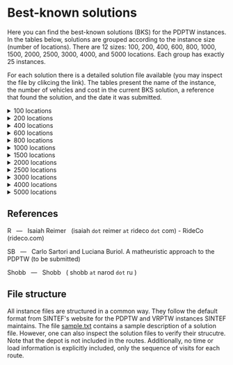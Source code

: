# Best-known solutions

Here you can find the best-known solutions (BKS) for the PDPTW instances. In the tables below, solutions are grouped according to the instance size (number of locations). There are 12 sizes: 100, 200, 400, 600, 800, 1000, 1500, 2000, 2500, 3000, 4000, and 5000 locations. Each group has exactly 25 instances.

For each solution there is a detailed solution file available (you may inspect the file by clikcing the link). The tables present the name of the instance, the number of vehicles and cost in the current BKS solution, a reference that found the solution, and the date it was submitted.

<details><summary>100 locations</summary>
<p>

Instance | Vehicles | Cost | Reference | Date
:------: | -------: | ---: | :-------: | ---:
[bar-n100-1](https://github.com/cssartori/pdptw-instances/blob/master/solutions/files/bar-n100-1.6_733.txt) | 6 | 733 | SB | 11-feb-19
[bar-n100-2](https://github.com/cssartori/pdptw-instances/blob/master/solutions/files/bar-n100-2.5_554.txt) | 5 | 554 | SB | 11-feb-19
[bar-n100-3](https://github.com/cssartori/pdptw-instances/blob/master/solutions/files/bar-n100-3.6_746.txt) | 6 | 746 | SB | 11-feb-19
[bar-n100-4](https://github.com/cssartori/pdptw-instances/blob/master/solutions/files/bar-n100-4.12_1154.txt) | 12 | 1154 | SB | 11-feb-19
[bar-n100-5](https://github.com/cssartori/pdptw-instances/blob/master/solutions/files/bar-n100-5.6_838.txt) | 6 | 838 | SB | 11-feb-19
[bar-n100-6](https://github.com/cssartori/pdptw-instances/blob/master/solutions/files/bar-n100-6.3_788.txt) | 3 | 788 | SB | 11-feb-19
[ber-n100-1](https://github.com/cssartori/pdptw-instances/blob/master/solutions/files/ber-n100-1.13_1857.txt) | 13 | 1857 | SB | 11-feb-19
[ber-n100-2](https://github.com/cssartori/pdptw-instances/blob/master/solutions/files/ber-n100-2.6_1491.txt) | 6 | 1491 | SB | 11-feb-19
[ber-n100-3](https://github.com/cssartori/pdptw-instances/blob/master/solutions/files/ber-n100-3.3_713.txt) | 3 | 713 | SB | 11-feb-19
[ber-n100-4](https://github.com/cssartori/pdptw-instances/blob/master/solutions/files/ber-n100-4.3_494.txt) | 3 | 494 | SB | 11-feb-19
[ber-n100-5](https://github.com/cssartori/pdptw-instances/blob/master/solutions/files/ber-n100-5.5_944.txt) | 5 | 944 | SB | 11-feb-19
[ber-n100-6](https://github.com/cssartori/pdptw-instances/blob/master/solutions/files/ber-n100-6.14_2119.txt) | 14 | 2119 | R | 23-feb-23
[ber-n100-7](https://github.com/cssartori/pdptw-instances/blob/master/solutions/files/ber-n100-7.7_1935.txt) | 7 | 1935 | SB | 11-feb-19
[nyc-n100-1](https://github.com/cssartori/pdptw-instances/blob/master/solutions/files/nyc-n100-1.6_634.txt) | 6 | 634 | SB | 11-feb-19
[nyc-n100-2](https://github.com/cssartori/pdptw-instances/blob/master/solutions/files/nyc-n100-2.4_567.txt) | 4 | 567 | SB | 11-feb-19
[nyc-n100-3](https://github.com/cssartori/pdptw-instances/blob/master/solutions/files/nyc-n100-3.3_492.txt) | 3 | 492 | SB | 11-feb-19
[nyc-n100-4](https://github.com/cssartori/pdptw-instances/blob/master/solutions/files/nyc-n100-4.2_535.txt) | 2 | 535 | SB | 11-feb-19
[nyc-n100-5](https://github.com/cssartori/pdptw-instances/blob/master/solutions/files/nyc-n100-5.2_671.txt) | 2 | 671 | SB | 11-feb-19
[poa-n100-1](https://github.com/cssartori/pdptw-instances/blob/master/solutions/files/poa-n100-1.12_1589.txt) | 12 | 1589 | SB | 11-feb-19
[poa-n100-2](https://github.com/cssartori/pdptw-instances/blob/master/solutions/files/poa-n100-2.15_1539.txt) | 15 | 1539 | SB | 11-feb-19
[poa-n100-3](https://github.com/cssartori/pdptw-instances/blob/master/solutions/files/poa-n100-3.10_1301.txt) | 10 | 1301 | SB | 11-feb-19
[poa-n100-4](https://github.com/cssartori/pdptw-instances/blob/master/solutions/files/poa-n100-4.7_1668.txt) | 7 | 1668 | SB | 11-feb-19
[poa-n100-5](https://github.com/cssartori/pdptw-instances/blob/master/solutions/files/poa-n100-5.6_624.txt) | 6 | 624 | SB | 11-feb-19
[poa-n100-6](https://github.com/cssartori/pdptw-instances/blob/master/solutions/files/poa-n100-6.3_562.txt) | 3 | 562 | SB | 11-feb-19
[poa-n100-7](https://github.com/cssartori/pdptw-instances/blob/master/solutions/files/poa-n100-7.5_779.txt) | 5 | 779 | SB | 11-feb-19

</p>
</details>

<details><summary>200 locations</summary>
<p>

Instance | Vehicles | Cost | Reference | Date
:------: | -------: | ---: | :-------: | ---:
[bar-n200-1](https://github.com/cssartori/pdptw-instances/blob/master/solutions/files/bar-n200-1.22_1829.txt) | 22 | 1829 | SB | 11-feb-19
[bar-n200-2](https://github.com/cssartori/pdptw-instances/blob/master/solutions/files/bar-n200-2.23_2072.txt) | 23 | 2072 | SB | 11-feb-19
[bar-n200-3](https://github.com/cssartori/pdptw-instances/blob/master/solutions/files/bar-n200-3.8_1644.txt) | 8 | 1644 | SB | 11-feb-19
[bar-n200-4](https://github.com/cssartori/pdptw-instances/blob/master/solutions/files/bar-n200-4.13_838.txt) | 13 | 838 | SB | 11-feb-19
[bar-n200-5](https://github.com/cssartori/pdptw-instances/blob/master/solutions/files/bar-n200-5.5_854.txt) | 5 | 854 | SB | 11-feb-19
[bar-n200-6](https://github.com/cssartori/pdptw-instances/blob/master/solutions/files/bar-n200-6.9_855.txt) | 9 | 855 | SB | 11-feb-19
[bar-n200-7](https://github.com/cssartori/pdptw-instances/blob/master/solutions/files/bar-n200-7.11_1901.txt) | 11 | 1901 | SB | 11-feb-19
[ber-n200-1](https://github.com/cssartori/pdptw-instances/blob/master/solutions/files/ber-n200-1.28_3189.txt) | 28 | 3189 | SB | 11-feb-19
[ber-n200-2](https://github.com/cssartori/pdptw-instances/blob/master/solutions/files/ber-n200-2.12_3265.txt) | 12 | 3265 | SB | 11-feb-19
[ber-n200-3](https://github.com/cssartori/pdptw-instances/blob/master/solutions/files/ber-n200-3.9_899.txt) | 9 | 899 | SB | 11-feb-19
[ber-n200-4](https://github.com/cssartori/pdptw-instances/blob/master/solutions/files/ber-n200-4.5_1084.txt) | 5 | 1084 | SB | 11-feb-19
[ber-n200-5](https://github.com/cssartori/pdptw-instances/blob/master/solutions/files/ber-n200-5.27_3944.txt) | 27 | 3944 | SB | 11-feb-19
[ber-n200-6](https://github.com/cssartori/pdptw-instances/blob/master/solutions/files/ber-n200-6.9_3016.txt) | 9 | 3016 | SB | 11-feb-19
[nyc-n200-1](https://github.com/cssartori/pdptw-instances/blob/master/solutions/files/nyc-n200-1.7_943.txt) | 7 | 943 | SB | 11-feb-19
[nyc-n200-2](https://github.com/cssartori/pdptw-instances/blob/master/solutions/files/nyc-n200-2.8_1104.txt) | 8 | 1104 | SB | 11-feb-19
[nyc-n200-3](https://github.com/cssartori/pdptw-instances/blob/master/solutions/files/nyc-n200-3.7_1019.txt) | 7 | 1019 | SB | 11-feb-19
[nyc-n200-4](https://github.com/cssartori/pdptw-instances/blob/master/solutions/files/nyc-n200-4.4_1037.txt) | 4 | 1037 | SB | 11-feb-19
[nyc-n200-5](https://github.com/cssartori/pdptw-instances/blob/master/solutions/files/nyc-n200-5.5_1193.txt) | 5 | 1193 | SB | 11-feb-19
[poa-n200-1](https://github.com/cssartori/pdptw-instances/blob/master/solutions/files/poa-n200-1.25_2433.txt) | 25 | 2433 | SB | 11-feb-19
[poa-n200-2](https://github.com/cssartori/pdptw-instances/blob/master/solutions/files/poa-n200-2.13_2347.txt) | 13 | 2347 | SB | 11-feb-19
[poa-n200-3](https://github.com/cssartori/pdptw-instances/blob/master/solutions/files/poa-n200-3.22_1850.txt) | 22 | 1850 | SB | 11-feb-19
[poa-n200-4](https://github.com/cssartori/pdptw-instances/blob/master/solutions/files/poa-n200-4.10_1163.txt) | 10 | 1163 | SB | 11-feb-19
[poa-n200-5](https://github.com/cssartori/pdptw-instances/blob/master/solutions/files/poa-n200-5.15_2321.txt) | 15 | 2321 | SB | 11-feb-19
[poa-n200-6](https://github.com/cssartori/pdptw-instances/blob/master/solutions/files/poa-n200-6.27_3160.txt) | 27 | 3160 | SB | 11-feb-19
[poa-n200-7](https://github.com/cssartori/pdptw-instances/blob/master/solutions/files/poa-n200-7.11_2463.txt) | 11 | 2463 | SB | 11-feb-19

</p>
</details>

<details><summary>400 locations</summary>
<p>

Instance | Vehicles | Cost | Reference | Date
:------: | -------: | ---: | :-------: | ---:
[bar-n400-1](https://github.com/cssartori/pdptw-instances/blob/master/solutions/files/bar-n400-1.32_3084.txt) | 32 | 3084 | Shobb | 25-dec-22
[bar-n400-2](https://github.com/cssartori/pdptw-instances/blob/master/solutions/files/bar-n400-2.30_2742.txt) | 30 | 2742 | SB | 11-feb-19
[bar-n400-3](https://github.com/cssartori/pdptw-instances/blob/master/solutions/files/bar-n400-3.11_2562.txt) | 11 | 2562 | SB | 11-feb-19
[bar-n400-4](https://github.com/cssartori/pdptw-instances/blob/master/solutions/files/bar-n400-4.18_1758.txt) | 18 | 1758 | SB | 11-feb-19
[bar-n400-5](https://github.com/cssartori/pdptw-instances/blob/master/solutions/files/bar-n400-5.41_3384.txt) | 41 | 3384 | SB | 11-feb-19
[bar-n400-6](https://github.com/cssartori/pdptw-instances/blob/master/solutions/files/bar-n400-6.21_2932.txt) | 21 | 2932 | SB | 11-feb-19
[bar-n400-7](https://github.com/cssartori/pdptw-instances/blob/master/solutions/files/bar-n400-7.12_2935.txt) | 12 | 2935 | SB | 11-feb-19
[ber-n400-1](https://github.com/cssartori/pdptw-instances/blob/master/solutions/files/ber-n400-1.34_5633.txt) | 34 | 5633 | SB | 11-feb-19
[ber-n400-2](https://github.com/cssartori/pdptw-instances/blob/master/solutions/files/ber-n400-2.34_5528.txt) | 34 | 5528 | SB | 11-feb-19
[ber-n400-3](https://github.com/cssartori/pdptw-instances/blob/master/solutions/files/ber-n400-3.43_3552.txt) | 43 | 3552 | SB | 11-feb-19
[ber-n400-4](https://github.com/cssartori/pdptw-instances/blob/master/solutions/files/ber-n400-4.19_2216.txt) | 19 | 2216 | SB | 11-feb-19
[ber-n400-5](https://github.com/cssartori/pdptw-instances/blob/master/solutions/files/ber-n400-5.27_5714.txt) | 27 | 5714 | SB | 11-feb-19
[ber-n400-6](https://github.com/cssartori/pdptw-instances/blob/master/solutions/files/ber-n400-6.19_6309.txt) | 19 | 6309 | SB | 11-feb-19
[ber-n400-7](https://github.com/cssartori/pdptw-instances/blob/master/solutions/files/ber-n400-7.20_6503.txt) | 20 | 6503 | SB | 11-feb-19
[nyc-n400-1](https://github.com/cssartori/pdptw-instances/blob/master/solutions/files/nyc-n400-1.13_1947.txt) | 13 | 1947 | SB | 11-feb-19
[nyc-n400-2](https://github.com/cssartori/pdptw-instances/blob/master/solutions/files/nyc-n400-2.14_1975.txt) | 14 | 1975 | SB | 11-feb-19
[nyc-n400-3](https://github.com/cssartori/pdptw-instances/blob/master/solutions/files/nyc-n400-3.7_1840.txt) | 7 | 1840 | SB | 11-feb-19
[nyc-n400-4](https://github.com/cssartori/pdptw-instances/blob/master/solutions/files/nyc-n400-4.7_1967.txt) | 7 | 1967 | SB | 11-feb-19
[nyc-n400-5](https://github.com/cssartori/pdptw-instances/blob/master/solutions/files/nyc-n400-5.7_1922.txt) | 7 | 1922 | SB | 11-feb-19
[poa-n400-1](https://github.com/cssartori/pdptw-instances/blob/master/solutions/files/poa-n400-1.24_4561.txt) | 24 | 4561 | SB | 11-feb-19
[poa-n400-2](https://github.com/cssartori/pdptw-instances/blob/master/solutions/files/poa-n400-2.41_3096.txt) | 41 | 3096 | SB | 11-feb-19
[poa-n400-3](https://github.com/cssartori/pdptw-instances/blob/master/solutions/files/poa-n400-3.40_2844.txt) | 40 | 2844 | SB | 11-feb-19
[poa-n400-4](https://github.com/cssartori/pdptw-instances/blob/master/solutions/files/poa-n400-4.19_2179.txt) | 19 | 2179 | SB | 11-feb-19
[poa-n400-5](https://github.com/cssartori/pdptw-instances/blob/master/solutions/files/poa-n400-5.14_2302.txt) | 14 | 2302 | SB | 11-feb-19
[poa-n400-6](https://github.com/cssartori/pdptw-instances/blob/master/solutions/files/poa-n400-6.42_5400.txt) | 42 | 5400 | SB | 11-feb-19

</p>
</details>

<details><summary>600 locations</summary>
<p>

Instance | Vehicles | Cost | Reference | Date
:------: | -------: | ---: | :-------: | ---:
[bar-n600-1](https://github.com/cssartori/pdptw-instances/blob/master/solutions/files/bar-n600-1.43_3683.txt) | 43 | 3683 | SB | 11-feb-19
[bar-n600-2](https://github.com/cssartori/pdptw-instances/blob/master/solutions/files/bar-n600-2.23_3931.txt) | 23 | 3931 | SB | 11-feb-19
[bar-n600-3](https://github.com/cssartori/pdptw-instances/blob/master/solutions/files/bar-n600-3.23_3863.txt) | 23 | 3863 | SB | 11-feb-19
[bar-n600-4](https://github.com/cssartori/pdptw-instances/blob/master/solutions/files/bar-n600-4.53_2830.txt) | 53 | 2830 | SB | 11-feb-19
[bar-n600-5](https://github.com/cssartori/pdptw-instances/blob/master/solutions/files/bar-n600-5.13_2614.txt) | 13 | 2614 | SB | 11-feb-19
[bar-n600-6](https://github.com/cssartori/pdptw-instances/blob/master/solutions/files/bar-n600-6.32_4958.txt) | 32 | 4958 | SB | 11-feb-19
[bar-n600-7](https://github.com/cssartori/pdptw-instances/blob/master/solutions/files/bar-n600-7.32_4797.txt) | 32 | 4797 | SB | 11-feb-19
[ber-n600-1](https://github.com/cssartori/pdptw-instances/blob/master/solutions/files/ber-n600-1.47_7767.txt) | 47 | 7767 | Shobb | 25-dec-22
[ber-n600-2](https://github.com/cssartori/pdptw-instances/blob/master/solutions/files/ber-n600-2.31_3837.txt) | 31 | 3837 | SB | 11-feb-19
[ber-n600-3](https://github.com/cssartori/pdptw-instances/blob/master/solutions/files/ber-n600-3.29_3949.txt) | 29 | 3949 | SB | 11-feb-19
[ber-n600-4](https://github.com/cssartori/pdptw-instances/blob/master/solutions/files/ber-n600-4.76_11120.txt) | 76 | 11120 | SB | 11-feb-19
[ber-n600-5](https://github.com/cssartori/pdptw-instances/blob/master/solutions/files/ber-n600-5.33_8570.txt) | 33 | 8570 | SB | 11-feb-19
[ber-n600-6](https://github.com/cssartori/pdptw-instances/blob/master/solutions/files/ber-n600-6.37_10501.txt) | 37 | 10501 | SB | 11-feb-19
[nyc-n600-1](https://github.com/cssartori/pdptw-instances/blob/master/solutions/files/nyc-n600-1.21_3012.txt) | 21 | 3012 | SB | 11-feb-19
[nyc-n600-2](https://github.com/cssartori/pdptw-instances/blob/master/solutions/files/nyc-n600-2.19_2713.txt) | 19 | 2713 | SB | 11-feb-19
[nyc-n600-3](https://github.com/cssartori/pdptw-instances/blob/master/solutions/files/nyc-n600-3.19_2756.txt) | 19 | 2756 | SB | 11-feb-19
[nyc-n600-4](https://github.com/cssartori/pdptw-instances/blob/master/solutions/files/nyc-n600-4.9_2526.txt) | 9 | 2526 | SB | 11-feb-19
[nyc-n600-5](https://github.com/cssartori/pdptw-instances/blob/master/solutions/files/nyc-n600-5.11_2946.txt) | 11 | 2946 | SB | 11-feb-19
[poa-n600-1](https://github.com/cssartori/pdptw-instances/blob/master/solutions/files/poa-n600-1.54_6424.txt) | 54 | 6424 | Shobb | 25-dec-22
[poa-n600-2](https://github.com/cssartori/pdptw-instances/blob/master/solutions/files/poa-n600-2.26_5250.txt) | 26 | 5250 | SB | 11-feb-19
[poa-n600-3](https://github.com/cssartori/pdptw-instances/blob/master/solutions/files/poa-n600-3.24_2215.txt) | 24 | 2215 | SB | 11-feb-19
[poa-n600-4](https://github.com/cssartori/pdptw-instances/blob/master/solutions/files/poa-n600-4.27_3130.txt) | 27 | 3130 | SB | 11-feb-19
[poa-n600-5](https://github.com/cssartori/pdptw-instances/blob/master/solutions/files/poa-n600-5.20_2545.txt) | 20 | 2545 | SB | 11-feb-19
[poa-n600-6](https://github.com/cssartori/pdptw-instances/blob/master/solutions/files/poa-n600-6.76_8108.txt) | 76 | 8108 | SB | 11-feb-19
[poa-n600-7](https://github.com/cssartori/pdptw-instances/blob/master/solutions/files/poa-n600-7.61_7584.txt) | 61 | 7584 | SB | 11-feb-19

</p>
</details>

<details><summary>800 locations</summary>
<p>

Instance | Vehicles | Cost | Reference | Date
:------: | -------: | ---: | :-------: | ---:
[bar-n800-1](https://github.com/cssartori/pdptw-instances/blob/master/solutions/files/bar-n800-1.78_5696.txt) | 78 | 5696 | Shobb | 25-dec-22
[bar-n800-2](https://github.com/cssartori/pdptw-instances/blob/master/solutions/files/bar-n800-2.30_5052.txt) | 30 | 5052 | SB | 11-feb-19
[bar-n800-3](https://github.com/cssartori/pdptw-instances/blob/master/solutions/files/bar-n800-3.22_5882.txt) | 22 | 5882 | SB | 11-feb-19
[bar-n800-4](https://github.com/cssartori/pdptw-instances/blob/master/solutions/files/bar-n800-4.24_2832.txt) | 24 | 2832 | SB | 11-feb-19
[bar-n800-5](https://github.com/cssartori/pdptw-instances/blob/master/solutions/files/bar-n800-5.80_6124.txt) | 80 | 6124 | SB | 11-feb-19
[bar-n800-6](https://github.com/cssartori/pdptw-instances/blob/master/solutions/files/bar-n800-6.81_6499.txt) | 81 | 6499 | SB | 11-feb-19
[bar-n800-7](https://github.com/cssartori/pdptw-instances/blob/master/solutions/files/bar-n800-7.31_5582.txt) | 31 | 5582 | SB | 11-feb-19
[ber-n800-1](https://github.com/cssartori/pdptw-instances/blob/master/solutions/files/ber-n800-1.59_5360.txt) | 59 | 5360 | SB | 11-feb-19
[ber-n800-2](https://github.com/cssartori/pdptw-instances/blob/master/solutions/files/ber-n800-2.63_6386.txt) | 63 | 6386 | SB | 11-feb-19
[ber-n800-3](https://github.com/cssartori/pdptw-instances/blob/master/solutions/files/ber-n800-3.18_3653.txt) | 18 | 3653 | SB | 11-feb-19
[ber-n800-4](https://github.com/cssartori/pdptw-instances/blob/master/solutions/files/ber-n800-4.107_16267.txt) | 107 | 16267 | SB | 11-feb-19
[ber-n800-5](https://github.com/cssartori/pdptw-instances/blob/master/solutions/files/ber-n800-5.33_11087.txt) | 33 | 11087 | SB | 11-feb-19
[ber-n800-6](https://github.com/cssartori/pdptw-instances/blob/master/solutions/files/ber-n800-6.48_13557.txt) | 48 | 13557 | SB | 11-feb-19
[nyc-n800-1](https://github.com/cssartori/pdptw-instances/blob/master/solutions/files/nyc-n800-1.22_3113.txt) | 22 | 3113 | SB | 11-feb-19
[nyc-n800-2](https://github.com/cssartori/pdptw-instances/blob/master/solutions/files/nyc-n800-2.27_3742.txt) | 27 | 3742 | SB | 11-feb-19
[nyc-n800-3](https://github.com/cssartori/pdptw-instances/blob/master/solutions/files/nyc-n800-3.26_3871.txt) | 26 | 3871 | SB | 11-feb-19
[nyc-n800-4](https://github.com/cssartori/pdptw-instances/blob/master/solutions/files/nyc-n800-4.12_3194.txt) | 12 | 3194 | SB | 11-feb-19
[nyc-n800-5](https://github.com/cssartori/pdptw-instances/blob/master/solutions/files/nyc-n800-5.14_3703.txt) | 14 | 3703 | SB | 11-feb-19
[poa-n800-1](https://github.com/cssartori/pdptw-instances/blob/master/solutions/files/poa-n800-1.59_9301.txt) | 59 | 9301 | SB | 11-feb-19
[poa-n800-2](https://github.com/cssartori/pdptw-instances/blob/master/solutions/files/poa-n800-2.73_8058.txt) | 73 | 8058 | SB | 11-feb-19
[poa-n800-3](https://github.com/cssartori/pdptw-instances/blob/master/solutions/files/poa-n800-3.49_9829.txt) | 49 | 9829 | SB | 11-feb-19
[poa-n800-4](https://github.com/cssartori/pdptw-instances/blob/master/solutions/files/poa-n800-4.45_8124.txt) | 45 | 8124 | SB | 11-feb-19
[poa-n800-5](https://github.com/cssartori/pdptw-instances/blob/master/solutions/files/poa-n800-5.71_4224.txt) | 71 | 4224 | Shobb | 28-feb-23
[poa-n800-6](https://github.com/cssartori/pdptw-instances/blob/master/solutions/files/poa-n800-6.37_4039.txt) | 37 | 4039 | SB | 11-feb-19
[poa-n800-7](https://github.com/cssartori/pdptw-instances/blob/master/solutions/files/poa-n800-7.37_7982.txt) | 37 | 7982 | SB | 11-feb-19

</p>
</details>

<details><summary>1000 locations</summary>
<p>

Instance | Vehicles | Cost | Reference | Date
:------: | -------: | ---: | :-------: | ---:
[bar-n1000-1](https://github.com/cssartori/pdptw-instances/blob/master/solutions/files/bar-n1000-1.52_8028.txt) | 52 | 8028 | Shobb | 03-jan-23
[bar-n1000-2](https://github.com/cssartori/pdptw-instances/blob/master/solutions/files/bar-n1000-2.38_3375.txt) | 38 | 3375 | Shobb | 03-jan-23
[bar-n1000-3](https://github.com/cssartori/pdptw-instances/blob/master/solutions/files/bar-n1000-3.89_4818.txt) | 89 | 4818 | Shobb | 03-jan-23
[bar-n1000-4](https://github.com/cssartori/pdptw-instances/blob/master/solutions/files/bar-n1000-4.19_3465.txt) | 19 | 3465 | Shobb | 03-jan-23
[bar-n1000-5](https://github.com/cssartori/pdptw-instances/blob/master/solutions/files/bar-n1000-5.26_6150.txt) | 26 | 6150 | SB | 11-feb-19
[bar-n1000-6](https://github.com/cssartori/pdptw-instances/blob/master/solutions/files/bar-n1000-6.27_6825.txt) | 27 | 6825 | Shobb | 03-jan-23
[ber-n1000-1](https://github.com/cssartori/pdptw-instances/blob/master/solutions/files/ber-n1000-1.86_15027.txt) | 86 | 15027 | Shobb | 03-jan-23
[ber-n1000-2](https://github.com/cssartori/pdptw-instances/blob/master/solutions/files/ber-n1000-2.116_16222.txt) | 116 | 16222 | Shobb | 03-jan-23
[ber-n1000-3](https://github.com/cssartori/pdptw-instances/blob/master/solutions/files/ber-n1000-3.52_13257.txt) | 52 | 13257 | Shobb | 03-jan-23
[ber-n1000-4](https://github.com/cssartori/pdptw-instances/blob/master/solutions/files/ber-n1000-4.54_14538.txt) | 54 | 14538 | Shobb | 03-jan-23
[ber-n1000-5](https://github.com/cssartori/pdptw-instances/blob/master/solutions/files/ber-n1000-5.111_15360.txt) | 111 | 15360 | Shobb | 03-jan-23
[ber-n1000-6](https://github.com/cssartori/pdptw-instances/blob/master/solutions/files/ber-n1000-6.150_19028.txt) | 150 | 19028 | Shobb | 03-jan-23
[ber-n1000-7](https://github.com/cssartori/pdptw-instances/blob/master/solutions/files/ber-n1000-7.72_17417.txt) | 72 | 17417 | Shobb | 03-jan-23
[nyc-n1000-1](https://github.com/cssartori/pdptw-instances/blob/master/solutions/files/nyc-n1000-1.27_4004.txt) | 27 | 4004 | Shobb | 03-jan-23
[nyc-n1000-2](https://github.com/cssartori/pdptw-instances/blob/master/solutions/files/nyc-n1000-2.32_4830.txt) | 32 | 4830 | SB | 11-feb-19
[nyc-n1000-3](https://github.com/cssartori/pdptw-instances/blob/master/solutions/files/nyc-n1000-3.33_4632.txt) | 33 | 4632 | SB | 11-feb-19
[nyc-n1000-4](https://github.com/cssartori/pdptw-instances/blob/master/solutions/files/nyc-n1000-4.17_4959.txt) | 17 | 4959 | SB | 11-feb-19
[nyc-n1000-5](https://github.com/cssartori/pdptw-instances/blob/master/solutions/files/nyc-n1000-5.16_4311.txt) | 16 | 4311 | SB | 11-feb-19
[poa-n1000-1](https://github.com/cssartori/pdptw-instances/blob/master/solutions/files/poa-n1000-1.30_8077.txt) | 30 | 8077 | Shobb | 03-jan-23
[poa-n1000-2](https://github.com/cssartori/pdptw-instances/blob/master/solutions/files/poa-n1000-2.46_10722.txt) | 46 | 10722 | Shobb | 03-jan-23
[poa-n1000-3](https://github.com/cssartori/pdptw-instances/blob/master/solutions/files/poa-n1000-3.68_5555.txt) | 68 | 5555 | Shobb | 03-jan-23
[poa-n1000-4](https://github.com/cssartori/pdptw-instances/blob/master/solutions/files/poa-n1000-4.22_4584.txt) | 22 | 4584 | Shobb | 03-jan-23
[poa-n1000-5](https://github.com/cssartori/pdptw-instances/blob/master/solutions/files/poa-n1000-5.47_5887.txt) | 47 | 5887 | SB | 11-feb-19
[poa-n1000-6](https://github.com/cssartori/pdptw-instances/blob/master/solutions/files/poa-n1000-6.95_11422.txt) | 95 | 11422 | Shobb | 03-jan-23
[poa-n1000-7](https://github.com/cssartori/pdptw-instances/blob/master/solutions/files/poa-n1000-7.73_11535.txt) | 73 | 11535 | Shobb | 03-jan-23

</p>
</details>

<details><summary>1500 locations</summary>
<p>

Instance | Vehicles | Cost | Reference | Date
:------: | -------: | ---: | :-------: | ---:
[bar-n1500-1](https://github.com/cssartori/pdptw-instances/blob/master/solutions/files/bar-n1500-1.74_9310.txt) | 74 | 9310 | SB | 11-feb-19
[bar-n1500-2](https://github.com/cssartori/pdptw-instances/blob/master/solutions/files/bar-n1500-2.61_11909.txt) | 61 | 11909 | SB | 11-feb-19
[bar-n1500-3](https://github.com/cssartori/pdptw-instances/blob/master/solutions/files/bar-n1500-3.93_6034.txt) | 93 | 6034 | SB | 11-feb-19
[bar-n1500-4](https://github.com/cssartori/pdptw-instances/blob/master/solutions/files/bar-n1500-4.61_4943.txt) | 61 | 4943 | SB | 11-feb-19
[bar-n1500-5](https://github.com/cssartori/pdptw-instances/blob/master/solutions/files/bar-n1500-5.76_9525.txt) | 76 | 9525 | SB | 11-feb-19
[bar-n1500-6](https://github.com/cssartori/pdptw-instances/blob/master/solutions/files/bar-n1500-6.160_12955.txt) | 160 | 12955 | SB | 11-feb-19
[bar-n1500-7](https://github.com/cssartori/pdptw-instances/blob/master/solutions/files/bar-n1500-7.39_10056.txt) | 39 | 10056 | SB | 11-feb-19
[ber-n1500-1](https://github.com/cssartori/pdptw-instances/blob/master/solutions/files/ber-n1500-1.168_23037.txt) | 168 | 23037 | Shobb | 25-dec-22
[ber-n1500-2](https://github.com/cssartori/pdptw-instances/blob/master/solutions/files/ber-n1500-2.69_8524.txt) | 69 | 8524 | SB | 11-feb-19
[ber-n1500-3](https://github.com/cssartori/pdptw-instances/blob/master/solutions/files/ber-n1500-3.70_9183.txt) | 70 | 9183 | SB | 11-feb-19
[ber-n1500-4](https://github.com/cssartori/pdptw-instances/blob/master/solutions/files/ber-n1500-4.36_8722.txt) | 36 | 8722 | SB | 11-feb-19
[ber-n1500-5](https://github.com/cssartori/pdptw-instances/blob/master/solutions/files/ber-n1500-5.174_24876.txt) | 174 | 24876 | SB | 11-feb-19
[ber-n1500-6](https://github.com/cssartori/pdptw-instances/blob/master/solutions/files/ber-n1500-6.98_21389.txt) | 98 | 21389 | SB | 11-feb-19
[ber-n1500-7](https://github.com/cssartori/pdptw-instances/blob/master/solutions/files/ber-n1500-7.99_21865.txt) | 99 | 21865 | SB | 11-feb-19
[nyc-n1500-1](https://github.com/cssartori/pdptw-instances/blob/master/solutions/files/nyc-n1500-1.46_6792.txt) | 46 | 6792 | SB | 11-feb-19
[nyc-n1500-2](https://github.com/cssartori/pdptw-instances/blob/master/solutions/files/nyc-n1500-2.48_6617.txt) | 48 | 6617 | SB | 11-feb-19
[nyc-n1500-3](https://github.com/cssartori/pdptw-instances/blob/master/solutions/files/nyc-n1500-3.44_6342.txt) | 44 | 6342 | SB | 11-feb-19
[nyc-n1500-4](https://github.com/cssartori/pdptw-instances/blob/master/solutions/files/nyc-n1500-4.27_7388.txt) | 27 | 7388 | SB | 11-feb-19
[nyc-n1500-5](https://github.com/cssartori/pdptw-instances/blob/master/solutions/files/nyc-n1500-5.21_5961.txt) | 21 | 5961 | SB | 11-feb-19
[poa-n1500-1](https://github.com/cssartori/pdptw-instances/blob/master/solutions/files/poa-n1500-1.145_17392.txt) | 145 | 17392 | SB | 11-feb-19
[poa-n1500-2](https://github.com/cssartori/pdptw-instances/blob/master/solutions/files/poa-n1500-2.198_22828.txt) | 198 | 22828 | SB | 11-feb-19
[poa-n1500-3](https://github.com/cssartori/pdptw-instances/blob/master/solutions/files/poa-n1500-3.67_15118.txt) | 67 | 15118 | SB | 11-feb-19
[poa-n1500-4](https://github.com/cssartori/pdptw-instances/blob/master/solutions/files/poa-n1500-4.63_6511.txt) | 63 | 6511 | SB | 11-feb-19
[poa-n1500-5](https://github.com/cssartori/pdptw-instances/blob/master/solutions/files/poa-n1500-5.32_6412.txt) | 32 | 6412 | SB | 11-feb-19
[poa-n1500-6](https://github.com/cssartori/pdptw-instances/blob/master/solutions/files/poa-n1500-6.141_16678.txt) | 141 | 16678 | SB | 11-feb-19

</p>
</details>

<details><summary>2000 locations</summary>
<p>

Instance | Vehicles | Cost | Reference | Date
:------: | -------: | ---: | :-------: | ---:
[bar-n2000-1](https://github.com/cssartori/pdptw-instances/blob/master/solutions/files/bar-n2000-1.95_12015.txt) | 95 | 12015 | Shobb | 25-dec-22
[bar-n2000-2](https://github.com/cssartori/pdptw-instances/blob/master/solutions/files/bar-n2000-2.96_11716.txt) | 96 | 11716 | SB | 11-feb-19
[bar-n2000-3](https://github.com/cssartori/pdptw-instances/blob/master/solutions/files/bar-n2000-3.146_13212.txt) | 146 | 13212 | SB | 11-feb-19
[bar-n2000-4](https://github.com/cssartori/pdptw-instances/blob/master/solutions/files/bar-n2000-4.71_11878.txt) | 71 | 11878 | SB | 11-feb-19
[bar-n2000-5](https://github.com/cssartori/pdptw-instances/blob/master/solutions/files/bar-n2000-5.75_12940.txt) | 75 | 12940 | SB | 11-feb-19
[bar-n2000-6](https://github.com/cssartori/pdptw-instances/blob/master/solutions/files/bar-n2000-6.176_9479.txt) | 176 | 9479 | SB | 11-feb-19
[bar-n2000-7](https://github.com/cssartori/pdptw-instances/blob/master/solutions/files/bar-n2000-7.66_9439.txt) | 66 | 9439 | SB | 11-feb-19
[ber-n2000-1](https://github.com/cssartori/pdptw-instances/blob/master/solutions/files/ber-n2000-1.74_12918.txt) | 74 | 12918 | Shobb | 03-jan-23
[ber-n2000-2](https://github.com/cssartori/pdptw-instances/blob/master/solutions/files/ber-n2000-2.280_32583.txt) | 280 | 32583 | SB | 11-feb-19
[ber-n2000-3](https://github.com/cssartori/pdptw-instances/blob/master/solutions/files/ber-n2000-3.164_27688.txt) | 164 | 27688 | SB | 11-feb-19
[ber-n2000-4](https://github.com/cssartori/pdptw-instances/blob/master/solutions/files/ber-n2000-4.246_36368.txt) | 246 | 36368 | SB | 11-feb-19
[ber-n2000-5](https://github.com/cssartori/pdptw-instances/blob/master/solutions/files/ber-n2000-5.138_34203.txt) | 138 | 34203 | SB | 11-feb-19
[ber-n2000-6](https://github.com/cssartori/pdptw-instances/blob/master/solutions/files/ber-n2000-6.112_30767.txt) | 112 | 30767 | SB | 11-feb-19
[ber-n2000-7](https://github.com/cssartori/pdptw-instances/blob/master/solutions/files/ber-n2000-7.134_31016.txt) | 134 | 31016 | SB | 11-feb-19
[nyc-n2000-1](https://github.com/cssartori/pdptw-instances/blob/master/solutions/files/nyc-n2000-1.56_7667.txt) | 56 | 7667 | SB | 11-feb-19
[nyc-n2000-2](https://github.com/cssartori/pdptw-instances/blob/master/solutions/files/nyc-n2000-2.56_7413.txt) | 56 | 7413 | SB | 11-feb-19
[nyc-n2000-3](https://github.com/cssartori/pdptw-instances/blob/master/solutions/files/nyc-n2000-3.33_9153.txt) | 33 | 9153 | SB | 11-feb-19
[nyc-n2000-4](https://github.com/cssartori/pdptw-instances/blob/master/solutions/files/nyc-n2000-4.29_7198.txt) | 29 | 7198 | SB | 11-feb-19
[nyc-n2000-5](https://github.com/cssartori/pdptw-instances/blob/master/solutions/files/nyc-n2000-5.33_9173.txt) | 33 | 9173 | SB | 11-feb-19
[poa-n2000-1](https://github.com/cssartori/pdptw-instances/blob/master/solutions/files/poa-n2000-1.236_22850.txt) | 236 | 22850 | SB | 11-feb-19
[poa-n2000-2](https://github.com/cssartori/pdptw-instances/blob/master/solutions/files/poa-n2000-2.161_16616.txt) | 161 | 16616 | SB | 11-feb-19
[poa-n2000-3](https://github.com/cssartori/pdptw-instances/blob/master/solutions/files/poa-n2000-3.129_9451.txt) | 129 | 9451 | SB | 11-feb-19
[poa-n2000-4](https://github.com/cssartori/pdptw-instances/blob/master/solutions/files/poa-n2000-4.145_12735.txt) | 145 | 12735 | SB | 11-feb-19
[poa-n2000-5](https://github.com/cssartori/pdptw-instances/blob/master/solutions/files/poa-n2000-5.97_13304.txt) | 97 | 13304 | SB | 11-feb-19
[poa-n2000-6](https://github.com/cssartori/pdptw-instances/blob/master/solutions/files/poa-n2000-6.65_19287.txt) | 65 | 19287 | SB | 11-feb-19

</p>
</details>

<details><summary>2500 locations</summary>
<p>

Instance | Vehicles | Cost | Reference | Date
:------: | -------: | ---: | :-------: | ---:
[bar-n2500-1](https://github.com/cssartori/pdptw-instances/blob/master/solutions/files/bar-n2500-1.79_10327.txt) | 79 | 10327 | SB | 11-feb-19
[bar-n2500-2](https://github.com/cssartori/pdptw-instances/blob/master/solutions/files/bar-n2500-2.120_14870.txt) | 120 | 14870 | SB | 11-feb-19
[bar-n2500-3](https://github.com/cssartori/pdptw-instances/blob/master/solutions/files/bar-n2500-3.63_15574.txt) | 63 | 15574 | SB | 11-feb-19
[bar-n2500-4](https://github.com/cssartori/pdptw-instances/blob/master/solutions/files/bar-n2500-4.65_15414.txt) | 65 | 15414 | SB | 11-feb-19
[bar-n2500-5](https://github.com/cssartori/pdptw-instances/blob/master/solutions/files/bar-n2500-5.129_19139.txt) | 129 | 19139 | SB | 11-feb-19
[bar-n2500-6](https://github.com/cssartori/pdptw-instances/blob/master/solutions/files/bar-n2500-6.99_18867.txt) | 99 | 18867 | SB | 11-feb-19
[ber-n2500-1](https://github.com/cssartori/pdptw-instances/blob/master/solutions/files/ber-n2500-1.200_34654.txt) | 200 | 34654 | SB | 11-feb-19
[ber-n2500-2](https://github.com/cssartori/pdptw-instances/blob/master/solutions/files/ber-n2500-2.137_38751.txt) | 137 | 38751 | SB | 11-feb-19
[ber-n2500-3](https://github.com/cssartori/pdptw-instances/blob/master/solutions/files/ber-n2500-3.248_18483.txt) | 248 | 18483 | SB | 11-feb-19
[ber-n2500-4](https://github.com/cssartori/pdptw-instances/blob/master/solutions/files/ber-n2500-4.181_16019.txt) | 181 | 16019 | SB | 11-feb-19
[ber-n2500-5](https://github.com/cssartori/pdptw-instances/blob/master/solutions/files/ber-n2500-5.262_21441.txt) | 262 | 21441 | SB | 11-feb-19
[ber-n2500-6](https://github.com/cssartori/pdptw-instances/blob/master/solutions/files/ber-n2500-6.298_45634.txt) | 298 | 45634 | SB | 11-feb-19
[ber-n2500-7](https://github.com/cssartori/pdptw-instances/blob/master/solutions/files/ber-n2500-7.171_40572.txt) | 171 | 40572 | SB | 11-feb-19
[nyc-n2500-1](https://github.com/cssartori/pdptw-instances/blob/master/solutions/files/nyc-n2500-1.70_10000.txt) | 70 | 10000 | SB | 11-feb-19
[nyc-n2500-2](https://github.com/cssartori/pdptw-instances/blob/master/solutions/files/nyc-n2500-2.72_10215.txt) | 72 | 10215 | SB | 11-feb-19
[nyc-n2500-3](https://github.com/cssartori/pdptw-instances/blob/master/solutions/files/nyc-n2500-3.34_10975.txt) | 34 | 10975 | SB | 11-feb-19
[nyc-n2500-4](https://github.com/cssartori/pdptw-instances/blob/master/solutions/files/nyc-n2500-4.44_12265.txt) | 44 | 12265 | SB | 11-feb-19
[nyc-n2500-5](https://github.com/cssartori/pdptw-instances/blob/master/solutions/files/nyc-n2500-5.44_11457.txt) | 44 | 11457 | SB | 11-feb-19
[poa-n2500-1](https://github.com/cssartori/pdptw-instances/blob/master/solutions/files/poa-n2500-1.301_29790.txt) | 301 | 29790 | SB | 11-feb-19
[poa-n2500-2](https://github.com/cssartori/pdptw-instances/blob/master/solutions/files/poa-n2500-2.158_23635.txt) | 158 | 23635 | SB | 11-feb-19
[poa-n2500-3](https://github.com/cssartori/pdptw-instances/blob/master/solutions/files/poa-n2500-3.79_22954.txt) | 79 | 22954 | SB | 11-feb-19
[poa-n2500-4](https://github.com/cssartori/pdptw-instances/blob/master/solutions/files/poa-n2500-4.81_24096.txt) | 81 | 24096 | SB | 11-feb-19
[poa-n2500-5](https://github.com/cssartori/pdptw-instances/blob/master/solutions/files/poa-n2500-5.72_19510.txt) | 72 | 19510 | SB | 11-feb-19
[poa-n2500-6](https://github.com/cssartori/pdptw-instances/blob/master/solutions/files/poa-n2500-6.107_11280.txt) | 107 | 11280 | SB | 11-feb-19
[poa-n2500-7](https://github.com/cssartori/pdptw-instances/blob/master/solutions/files/poa-n2500-7.81_11442.txt) | 81 | 11442 | SB | 11-feb-19

</p>
</details>

<details><summary>3000 locations</summary>
<p>

Instance | Vehicles | Cost | Reference | Date
:------: | -------: | ---: | :-------: | ---:
[bar-n3000-1](https://github.com/cssartori/pdptw-instances/blob/master/solutions/files/bar-n3000-1.153_22537.txt) | 153 | 22537 | Shobb | 17-jan-23
[bar-n3000-2](https://github.com/cssartori/pdptw-instances/blob/master/solutions/files/bar-n3000-2.148_19887.txt) | 148 | 19887 | Shobb | 17-jan-23
[bar-n3000-3](https://github.com/cssartori/pdptw-instances/blob/master/solutions/files/bar-n3000-3.57_11684.txt) | 57 | 11684 | SB | 11-feb-19
[bar-n3000-4](https://github.com/cssartori/pdptw-instances/blob/master/solutions/files/bar-n3000-4.261_27374.txt) | 261 | 27374 | SB | 11-feb-19
[bar-n3000-5](https://github.com/cssartori/pdptw-instances/blob/master/solutions/files/bar-n3000-5.158_20760.txt) | 158 | 20760 | SB | 11-feb-19
[bar-n3000-6](https://github.com/cssartori/pdptw-instances/blob/master/solutions/files/bar-n3000-6.79_21718.txt) | 79 | 21718 | SB | 11-feb-19
[bar-n3000-7](https://github.com/cssartori/pdptw-instances/blob/master/solutions/files/bar-n3000-7.78_22164.txt) | 78 | 22164 | SB | 11-feb-19
[ber-n3000-1](https://github.com/cssartori/pdptw-instances/blob/master/solutions/files/ber-n3000-1.297_36474.txt) | 297 | 36474 | Shobb | 03-jan-23
[ber-n3000-2](https://github.com/cssartori/pdptw-instances/blob/master/solutions/files/ber-n3000-2.223_34602.txt) | 223 | 34602 | SB | 11-feb-19
[ber-n3000-3](https://github.com/cssartori/pdptw-instances/blob/master/solutions/files/ber-n3000-3.189_43465.txt) | 189 | 43465 | SB | 11-feb-19
[ber-n3000-4](https://github.com/cssartori/pdptw-instances/blob/master/solutions/files/ber-n3000-4.240_22502.txt) | 240 | 22502 | SB | 11-feb-19
[ber-n3000-5](https://github.com/cssartori/pdptw-instances/blob/master/solutions/files/ber-n3000-5.136_16303.txt) | 136 | 16303 | SB | 11-feb-19
[ber-n3000-6](https://github.com/cssartori/pdptw-instances/blob/master/solutions/files/ber-n3000-6.99_14946.txt) | 99 | 14946 | SB | 11-feb-19
[ber-n3000-7](https://github.com/cssartori/pdptw-instances/blob/master/solutions/files/ber-n3000-7.461_59730.txt) | 461 | 59730 | SB | 11-feb-19
[nyc-n3000-1](https://github.com/cssartori/pdptw-instances/blob/master/solutions/files/nyc-n3000-1.80_10596.txt) | 80 | 10596 | SB | 11-feb-19
[nyc-n3000-2](https://github.com/cssartori/pdptw-instances/blob/master/solutions/files/nyc-n3000-2.82_11069.txt) | 82 | 11069 | SB | 11-feb-19
[nyc-n3000-3](https://github.com/cssartori/pdptw-instances/blob/master/solutions/files/nyc-n3000-3.45_15178.txt) | 45 | 15178 | SB | 11-feb-19
[nyc-n3000-4](https://github.com/cssartori/pdptw-instances/blob/master/solutions/files/nyc-n3000-4.48_13283.txt) | 48 | 13283 | SB | 11-feb-19
[nyc-n3000-5](https://github.com/cssartori/pdptw-instances/blob/master/solutions/files/nyc-n3000-5.43_12029.txt) | 43 | 12029 | SB | 11-feb-19
[poa-n3000-1](https://github.com/cssartori/pdptw-instances/blob/master/solutions/files/poa-n3000-1.378_43336.txt) | 378 | 43336 | SB | 11-feb-19
[poa-n3000-2](https://github.com/cssartori/pdptw-instances/blob/master/solutions/files/poa-n3000-2.165_29743.txt) | 165 | 29743 | SB | 11-feb-19
[poa-n3000-3](https://github.com/cssartori/pdptw-instances/blob/master/solutions/files/poa-n3000-3.293_20039.txt) | 293 | 20039 | SB | 11-feb-19
[poa-n3000-4](https://github.com/cssartori/pdptw-instances/blob/master/solutions/files/poa-n3000-4.151_22465.txt) | 151 | 22465 | SB | 11-feb-19
[poa-n3000-5](https://github.com/cssartori/pdptw-instances/blob/master/solutions/files/poa-n3000-5.195_29782.txt) | 195 | 29782 | SB | 11-feb-19
[poa-n3000-6](https://github.com/cssartori/pdptw-instances/blob/master/solutions/files/poa-n3000-6.203_33197.txt) | 203 | 33197 | SB | 11-feb-19

</p>
</details>

<details><summary>4000 locations</summary>
<p>

Instance | Vehicles | Cost | Reference | Date
:------: | -------: | ---: | :-------: | ---:
[bar-n4000-1](https://github.com/cssartori/pdptw-instances/blob/master/solutions/files/bar-n4000-1.155_28250.txt) | 155 | 28250 | SB | 11-feb-19
[bar-n4000-2](https://github.com/cssartori/pdptw-instances/blob/master/solutions/files/bar-n4000-2.103_29218.txt) | 103 | 29218 | SB | 11-feb-19
[bar-n4000-3](https://github.com/cssartori/pdptw-instances/blob/master/solutions/files/bar-n4000-3.102_28725.txt) | 102 | 28725 | SB | 11-feb-19
[bar-n4000-4](https://github.com/cssartori/pdptw-instances/blob/master/solutions/files/bar-n4000-4.157_17479.txt) | 157 | 17479 | SB | 11-feb-19
[bar-n4000-5](https://github.com/cssartori/pdptw-instances/blob/master/solutions/files/bar-n4000-5.157_13275.txt) | 157 | 13275 | SB | 11-feb-19
[bar-n4000-6](https://github.com/cssartori/pdptw-instances/blob/master/solutions/files/bar-n4000-6.156_26404.txt) | 156 | 26404 | SB | 11-feb-19
[ber-n4000-1](https://github.com/cssartori/pdptw-instances/blob/master/solutions/files/ber-n4000-1.574_73007.txt) | 574 | 73007 | SB | 11-feb-19
[ber-n4000-2](https://github.com/cssartori/pdptw-instances/blob/master/solutions/files/ber-n4000-2.411_35153.txt) | 411 | 35153 | SB | 11-feb-19
[ber-n4000-3](https://github.com/cssartori/pdptw-instances/blob/master/solutions/files/ber-n4000-3.136_21191.txt) | 136 | 21191 | SB | 11-feb-19
[ber-n4000-4](https://github.com/cssartori/pdptw-instances/blob/master/solutions/files/ber-n4000-4.176_18949.txt) | 176 | 18949 | SB | 11-feb-19
[ber-n4000-5](https://github.com/cssartori/pdptw-instances/blob/master/solutions/files/ber-n4000-5.146_26647.txt) | 146 | 26647 | SB | 11-feb-19
[ber-n4000-6](https://github.com/cssartori/pdptw-instances/blob/master/solutions/files/ber-n4000-6.324_56965.txt) | 324 | 56965 | SB | 11-feb-19
[ber-n4000-7](https://github.com/cssartori/pdptw-instances/blob/master/solutions/files/ber-n4000-7.155_53768.txt) | 155 | 53768 | SB | 11-feb-19
[nyc-n4000-1](https://github.com/cssartori/pdptw-instances/blob/master/solutions/files/nyc-n4000-1.135_15558.txt) | 135 | 15558 | SB | 11-feb-19
[nyc-n4000-2](https://github.com/cssartori/pdptw-instances/blob/master/solutions/files/nyc-n4000-2.113_14704.txt) | 113 | 14704 | SB | 11-feb-19
[nyc-n4000-3](https://github.com/cssartori/pdptw-instances/blob/master/solutions/files/nyc-n4000-3.127_15264.txt) | 127 | 15264 | SB | 11-feb-19
[nyc-n4000-4](https://github.com/cssartori/pdptw-instances/blob/master/solutions/files/nyc-n4000-4.60_17909.txt) | 60 | 17909 | SB | 11-feb-19
[nyc-n4000-5](https://github.com/cssartori/pdptw-instances/blob/master/solutions/files/nyc-n4000-5.69_16521.txt) | 69 | 16521 | SB | 11-feb-19
[poa-n4000-1](https://github.com/cssartori/pdptw-instances/blob/master/solutions/files/poa-n4000-1.510_59098.txt) | 510 | 59098 | SB | 11-feb-19
[poa-n4000-2](https://github.com/cssartori/pdptw-instances/blob/master/solutions/files/poa-n4000-2.513_59115.txt) | 513 | 59115 | SB | 11-feb-19
[poa-n4000-3](https://github.com/cssartori/pdptw-instances/blob/master/solutions/files/poa-n4000-3.192_24196.txt) | 192 | 24196 | SB | 11-feb-19
[poa-n4000-4](https://github.com/cssartori/pdptw-instances/blob/master/solutions/files/poa-n4000-4.373_48273.txt) | 373 | 48273 | SB | 11-feb-19
[poa-n4000-5](https://github.com/cssartori/pdptw-instances/blob/master/solutions/files/poa-n4000-5.404_54647.txt) | 404 | 54647 | SB | 11-feb-19
[poa-n4000-6](https://github.com/cssartori/pdptw-instances/blob/master/solutions/files/poa-n4000-6.518_53530.txt) | 518 | 53530 | Shobb | 21-feb-23
[poa-n4000-7](https://github.com/cssartori/pdptw-instances/blob/master/solutions/files/poa-n4000-7.139_40480.txt) | 139 | 40480 | SB | 11-feb-19

</p>
</details>

<details><summary>5000 locations</summary>
<p>

Instance | Vehicles | Cost | Reference | Date
:------: | -------: | ---: | :-------: | ---:
[bar-n5000-1](https://github.com/cssartori/pdptw-instances/blob/master/solutions/files/bar-n5000-1.227_26758.txt) | 227 | 26758 | SB | 11-feb-19
[bar-n5000-2](https://github.com/cssartori/pdptw-instances/blob/master/solutions/files/bar-n5000-2.94_15954.txt) | 94 | 15954 | SB | 11-feb-19
[bar-n5000-3](https://github.com/cssartori/pdptw-instances/blob/master/solutions/files/bar-n5000-3.260_37046.txt) | 260 | 37046 | SB | 11-feb-19
[bar-n5000-4](https://github.com/cssartori/pdptw-instances/blob/master/solutions/files/bar-n5000-4.590_51064.txt) | 590 | 51064 | SB | 11-feb-19
[bar-n5000-5](https://github.com/cssartori/pdptw-instances/blob/master/solutions/files/bar-n5000-5.410_47013.txt) | 410 | 47013 | SB | 11-feb-19
[bar-n5000-6](https://github.com/cssartori/pdptw-instances/blob/master/solutions/files/bar-n5000-6.269_38956.txt) | 269 | 38956 | SB | 11-feb-19
[ber-n5000-1](https://github.com/cssartori/pdptw-instances/blob/master/solutions/files/ber-n5000-1.698_82255.txt) | 698 | 82255 | Shobb | 21-feb-23
[ber-n5000-2](https://github.com/cssartori/pdptw-instances/blob/master/solutions/files/ber-n5000-2.412_71613.txt) | 412 | 71613 | SB | 11-feb-19
[ber-n5000-3](https://github.com/cssartori/pdptw-instances/blob/master/solutions/files/ber-n5000-3.185_63113.txt) | 185 | 63113 | SB | 11-feb-19
[ber-n5000-4](https://github.com/cssartori/pdptw-instances/blob/master/solutions/files/ber-n5000-4.322_77502.txt) | 322 | 77502 | SB | 11-feb-19
[ber-n5000-5](https://github.com/cssartori/pdptw-instances/blob/master/solutions/files/ber-n5000-5.478_30869.txt) | 478 | 30869 | Shobb | 28-feb-23
[ber-n5000-6](https://github.com/cssartori/pdptw-instances/blob/master/solutions/files/ber-n5000-6.165_21704.txt) | 165 | 21704 | SB | 11-feb-19
[ber-n5000-7](https://github.com/cssartori/pdptw-instances/blob/master/solutions/files/ber-n5000-7.420_74166.txt) | 420 | 74166 | SB | 11-feb-19
[nyc-n5000-1](https://github.com/cssartori/pdptw-instances/blob/master/solutions/files/nyc-n5000-1.130_15902.txt) | 130 | 15902 | Shobb | 21-feb-23
[nyc-n5000-2](https://github.com/cssartori/pdptw-instances/blob/master/solutions/files/nyc-n5000-2.149_19879.txt) | 149 | 19879 | SB | 11-feb-19
[nyc-n5000-3](https://github.com/cssartori/pdptw-instances/blob/master/solutions/files/nyc-n5000-3.68_17140.txt) | 68 | 17140 | Shobb | 28-feb-23
[nyc-n5000-4](https://github.com/cssartori/pdptw-instances/blob/master/solutions/files/nyc-n5000-4.86_21066.txt) | 86 | 21066 | SB | 11-feb-19
[nyc-n5000-5](https://github.com/cssartori/pdptw-instances/blob/master/solutions/files/nyc-n5000-5.72_19103.txt) | 72 | 19103 | SB | 11-feb-19
[poa-n5000-1](https://github.com/cssartori/pdptw-instances/blob/master/solutions/files/poa-n5000-1.290_62712.txt) | 290 | 62712 | SB | 11-feb-19
[poa-n5000-2](https://github.com/cssartori/pdptw-instances/blob/master/solutions/files/poa-n5000-2.152_44567.txt) | 152 | 44567 | SB | 11-feb-19
[poa-n5000-3](https://github.com/cssartori/pdptw-instances/blob/master/solutions/files/poa-n5000-3.286_60628.txt) | 286 | 60628 | SB | 11-feb-19
[poa-n5000-4](https://github.com/cssartori/pdptw-instances/blob/master/solutions/files/poa-n5000-4.221_27732.txt) | 221 | 27732 | SB | 11-feb-19
[poa-n5000-5](https://github.com/cssartori/pdptw-instances/blob/master/solutions/files/poa-n5000-5.364_36457.txt) | 364 | 36457 | SB | 11-feb-19
[poa-n5000-6](https://github.com/cssartori/pdptw-instances/blob/master/solutions/files/poa-n5000-6.114_29437.txt) | 114 | 29437 | SB | 11-feb-19
[poa-n5000-7](https://github.com/cssartori/pdptw-instances/blob/master/solutions/files/poa-n5000-7.222_51725.txt) | 222 | 51725 | SB | 11-feb-19

</p>
</details>


## References

R &nbsp; &mdash; &nbsp; Isaiah Reimer &nbsp; (isaiah `dot` reimer `at` rideco `dot` com) - RideCo (rideco.com)

SB &nbsp; &mdash; &nbsp; Carlo Sartori and Luciana Buriol. A matheuristic approach to the PDPTW (to be submitted)

Shobb &nbsp; &mdash; &nbsp; Shobb &nbsp; ( shobb `at` narod `dot` ru )

## File structure

All instance files are structured in a common way. They follow the default format from SINTEF's website for the PDPTW and VRPTW instances SINTEF maintains. The file [sample.txt](https://github.com/cssartori/pdptw-instances/blob/master/solutions/sample.txt) contains a sample description of a solution file. However, one can also inspect the solution files to verify their strucutre. Note that the depot is not included in the routes. Additionally, no time or load information is explicitly included, only the sequence of visits for each route.

